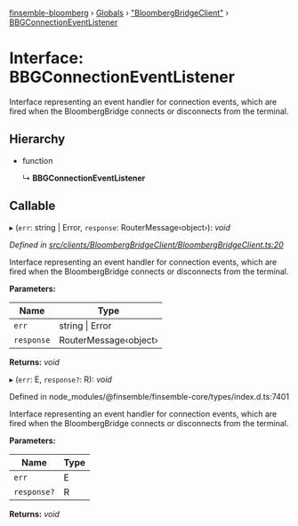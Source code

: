 [finsemble-bloomberg](../README.md) › [Globals](../globals.md) › ["BloombergBridgeClient"](../modules/_bloombergbridgeclient_.md) › [BBGConnectionEventListener](_bloombergbridgeclient_.bbgconnectioneventlistener.md)

# Interface: BBGConnectionEventListener

Interface representing an event handler for connection events, which are fired
when the BloombergBridge connects or disconnects from the terminal.

## Hierarchy

* function

  ↳ **BBGConnectionEventListener**

## Callable

▸ (`err`: string | Error, `response`: RouterMessage‹object›): *void*

*Defined in [src/clients/BloombergBridgeClient/BloombergBridgeClient.ts:20](https://github.com/ChartIQ/finsemble-bloomberg/blob/1dcb132/src/clients/BloombergBridgeClient/BloombergBridgeClient.ts#L20)*

Interface representing an event handler for connection events, which are fired
when the BloombergBridge connects or disconnects from the terminal.

**Parameters:**

Name | Type |
------ | ------ |
`err` | string &#124; Error |
`response` | RouterMessage‹object› |

**Returns:** *void*

▸ (`err`: E, `response?`: R): *void*

Defined in node_modules/@finsemble/finsemble-core/types/index.d.ts:7401

Interface representing an event handler for connection events, which are fired
when the BloombergBridge connects or disconnects from the terminal.

**Parameters:**

Name | Type |
------ | ------ |
`err` | E |
`response?` | R |

**Returns:** *void*
